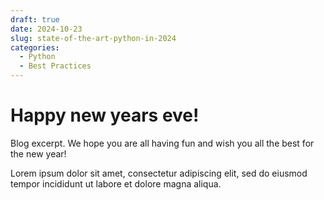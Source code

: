 ```yaml
---
draft: true
date: 2024-10-23
slug: state-of-the-art-python-in-2024
categories:
  - Python
  - Best Practices
---
```


# Happy new years eve!

Blog excerpt. We hope you are all having fun and wish you all the best for the new year!

<!-- more -->

Lorem ipsum dolor sit amet, consectetur adipiscing elit, sed do eiusmod
tempor incididunt ut labore et dolore magna aliqua.
